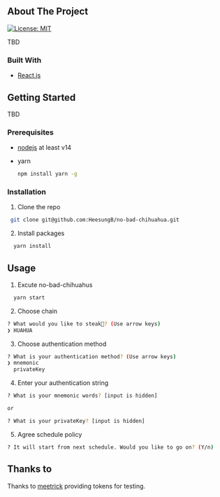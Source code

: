 <!-- ABOUT THE PROJECT -->

## About The Project

[![License: MIT](https://img.shields.io/badge/License-MIT-yellow.svg)](https://opensource.org/licenses/MIT)

TBD

### Built With

- [React.js](https://reactjs.org/)

<!-- GETTING STARTED -->

## Getting Started

TBD

### Prerequisites

- [nodejs](https://nodejs.org/en/) at least v14

- yarn
  ```sh
  npm install yarn -g
  ```

### Installation

1. Clone the repo

```sh
 git clone git@github.com:HeesungB/no-bad-chihuahua.git
```

2. Install packages

```sh
  yarn install
```

## Usage

1. Excute no-bad-chihuahus

```sh
  yarn start
```

2. Choose chain

```sh
? What would you like to steak🥩? (Use arrow keys)
❯ HUAHUA
```

3. Choose authentication method

```sh
? What is your authentication method? (Use arrow keys)
❯ mnemonic
  privateKey
```

4. Enter your authentication string

```sh
? What is your mnemonic words? [input is hidden]

or

? What is your privateKey? [input is hidden]
```

5. Agree schedule policy

```sh
? It will start from next schedule. Would you like to go on? (Y/n)
```

## Thanks to

Thanks to [meetrick](https://github.com/meetrick) providing tokens for testing.
